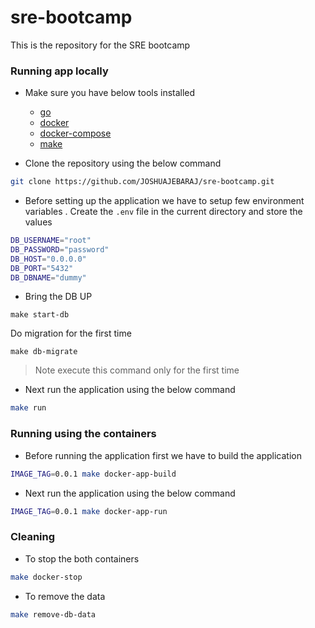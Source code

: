 # sre-bootcamp

This is the repository for the SRE bootcamp

### Running app locally 
- Make sure you have below tools installed 
    - [go](https://go.dev/doc/install)
    - [docker](https://docs.docker.com/engine/install/)
    - [docker-compose](https://docs.docker.com/compose/install/)
    - [make](https://www.gnu.org/software/make/)

- Clone the repository using the below command 

```bash
git clone https://github.com/JOSHUAJEBARAJ/sre-bootcamp.git
```

- Before setting up the application we have to setup few environment variables . Create the `.env` file in the current directory and store the values 

```bash
DB_USERNAME="root"
DB_PASSWORD="password"
DB_HOST="0.0.0.0"
DB_PORT="5432"
DB_DBNAME="dummy"
```

- Bring the DB UP 

```
make start-db
```


Do migration for the first time 

```
make db-migrate 
```

> Note execute this command only for the first time 

- Next run the application using the below command 

```bash
make run 
```

### Running using the containers


- Before running the application first we have to build the application 

```bash
IMAGE_TAG=0.0.1 make docker-app-build
```

- Next run the application using the below command 

```bash
IMAGE_TAG=0.0.1 make docker-app-run
```

### Cleaning 

- To stop the both containers

```bash
make docker-stop
```

- To remove the data 

```bash
make remove-db-data
```